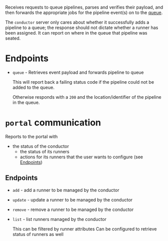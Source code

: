 Receives requests to queue pipelines, parses and verifies their payload, and then forwards the appropriate jobs for the pipeline event(s) on to the [queue](queue).

The `conductor` server only cares about whether it successfully adds a pipeline to a queue; the response should not dictate whether a runner has been assigned. It can report on where in the queue that pipeline was seated.

# Endpoints

- `queue` - Retrieves event payload and forwards pipeline to queue

  This will report back a failing status code if the pipeline could not be added to the queue.

  Otherwise responds with a `200` and the location/identifier of the pipeline in the queue.

# `portal` communication

Reports to the portal with
- the status of the conductor
  - the status of its runners
  - actions for its runners that the user wants to configure (see [Endpoints](#endpoints-1))

## Endpoints

- `add` - add a runner to be managed by the conductor
- `update` - update a runner to be managed by the conductor
- `remove` - remove a runner to be managed by the conductor
- `list` - list runners managed by the conductor

  This can be filtered by runner attributes
  Can be configured to retrieve status of runners as well
